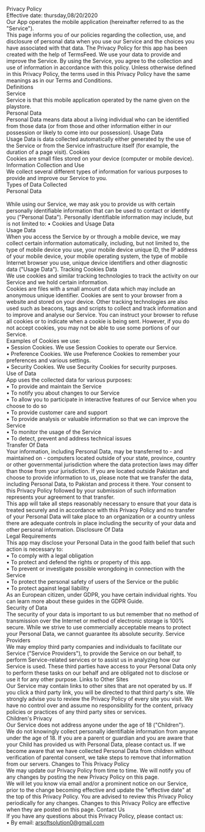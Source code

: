Privacy Policy<br>
Effective date: thursday,08/20/2020<br>
Our App operates the mobile application (hereinafter referred to as the "Service").<br>
This page informs you of our policies regarding the collection, use, and disclosure of personal data when you use our Service and the choices you have associated with that data. The Privacy Policy for this app has been created with the help of TermsFeed.
We use your data to provide and improve the Service. By using the Service, you agree to the collection and use of information in accordance with this policy. Unless otherwise defined in this Privacy Policy, the terms used in this Privacy Policy have the same meanings as in our Terms and Conditions.<br>
Definitions<br>
Service<br>
Service is that this mobile application operated by the name given on the playstore.<br>
Personal Data<br>
Personal Data means data about a living individual who can be identified from those data (or from those and other information either in our possession or likely to come into our possession).
Usage Data<br>
Usage Data is data collected automatically either generated by the use of the Service or from the Service infrastructure itself (for example, the duration of a page visit).
Cookies<br>
Cookies are small files stored on your device (computer or mobile device).<br>
Information Collection and Use<br>
We collect several different types of information for various purposes to provide and improve our Service to you.<br>
Types of Data Collected<br>
Personal Data<br><br>
While using our Service, we may ask you to provide us with certain personally identifiable information that can be used to contact or identify you ("Personal Data"). Personally identifiable information may include, but is not limited to:
•	Cookies and Usage Data<br>
Usage Data<br>
When you access the Service by or through a mobile device, we may collect certain information automatically, including, but not limited to, the type of mobile device you use, your mobile device unique ID, the IP address of your mobile device, your mobile operating system, the type of mobile Internet browser you use, unique device identifiers and other diagnostic data ("Usage Data").
Tracking Cookies Data<br>
We use cookies and similar tracking technologies to track the activity on our Service and we hold certain information.<br>
Cookies are files with a small amount of data which may include an anonymous unique identifier. Cookies are sent to your browser from a website and stored on your device. Other tracking technologies are also used such as beacons, tags and scripts to collect and track information and to improve and analyse our Service.
You can instruct your browser to refuse all cookies or to indicate when a cookie is being sent. However, if you do not accept cookies, you may not be able to use some portions of our Service.<br>
Examples of Cookies we use:<br>
•	Session Cookies. We use Session Cookies to operate our Service.<br>
•	Preference Cookies. We use Preference Cookies to remember your preferences and various settings.<br>
•	Security Cookies. We use Security Cookies for security purposes.<br>
Use of Data<br>
App uses the collected data for various purposes:<br>
•	To provide and maintain the Service<br>
•	To notify you about changes to our Service<br>
•	To allow you to participate in interactive features of our Service when you choose to do so<br>
•	To provide customer care and support<br>
•	To provide analysis or valuable information so that we can improve the Service<br>
•	To monitor the usage of the Service<br>
•	To detect, prevent and address technical issues<br>
Transfer Of Data<br>
Your information, including Personal Data, may be transferred to - and maintained on - computers located outside of your state, province, country or other governmental jurisdiction where the data protection laws may differ than those from your jurisdiction.
If you are located outside Pakistan and choose to provide information to us, please note that we transfer the data, including Personal Data, to Pakistan and process it there.
Your consent to this Privacy Policy followed by your submission of such information represents your agreement to that transfer.<br>
This app will take all steps reasonably necessary to ensure that your data is treated securely and in accordance with this Privacy Policy and no transfer of your Personal Data will take place to an organization or a country unless there are adequate controls in place including the security of your data and other personal information.
Disclosure Of Data<br>
Legal Requirements<br>
This app may disclose your Personal Data in the good faith belief that such action is necessary to:<br>
•	To comply with a legal obligation<br>
•	To protect and defend the rights or property of this app.<br>
•	To prevent or investigate possible wrongdoing in connection with the Service<br>
•	To protect the personal safety of users of the Service or the public<br>
•	To protect against legal liability<br>
As an European citizen, under GDPR, you have certain individual rights. You can learn more about these guides in the GDPR Guide.<br>
Security of Data<br>
The security of your data is important to us but remember that no method of transmission over the Internet or method of electronic storage is 100% secure. While we strive to use commercially acceptable means to protect your Personal Data, we cannot guarantee its absolute security.
Service Providers<br>
We may employ third party companies and individuals to facilitate our Service ("Service Providers"), to provide the Service on our behalf, to perform Service-related services or to assist us in analyzing how our Service is used.
These third parties have access to your Personal Data only to perform these tasks on our behalf and are obligated not to disclose or use it for any other purpose.
Links to Other Sites<br>
Our Service may contain links to other sites that are not operated by us. If you click a third party link, you will be directed to that third party's site. We strongly advise you to review the Privacy Policy of every site you visit.
We have no control over and assume no responsibility for the content, privacy policies or practices of any third party sites or services.<br>
Children's Privacy<br>
Our Service does not address anyone under the age of 18 ("Children").<br>
We do not knowingly collect personally identifiable information from anyone under the age of 18. If you are a parent or guardian and you are aware that your Child has provided us with Personal Data, please contact us. If we become aware that we have collected Personal Data from children without verification of parental consent, we take steps to remove that information from our servers.
Changes to This Privacy Policy<br>
We may update our Privacy Policy from time to time. We will notify you of any changes by posting the new Privacy Policy on this page.<br>
We will let you know via email and/or a prominent notice on our Service, prior to the change becoming effective and update the "effective date" at the top of this Privacy Policy.
You are advised to review this Privacy Policy periodically for any changes. Changes to this Privacy Policy are effective when they are posted on this page.
Contact Us<br>
If you have any questions about this Privacy Policy, please contact us:<br>
•	By email: arsoftsolution0@gmail.com
